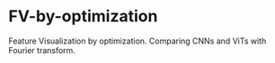 # FV-by-optimization
Feature Visualization by optimization. Comparing CNNs and ViTs with Fourier transform.
